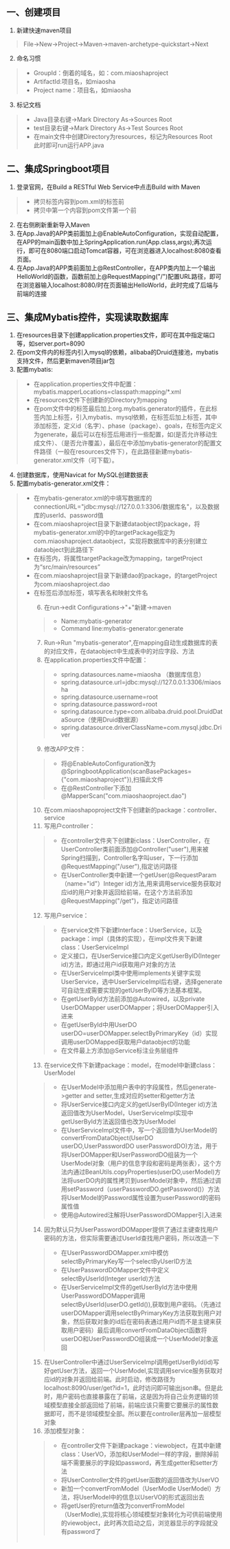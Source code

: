 ## 一、创建项目  
1. 新建快速maven项目  
> File->New->Project->Maven->maven-archetype-quickstart->Next
2. 命名习惯  
>* GroupId：倒着的域名，如：com.miaoshaproject  
>* ArtifactId:项目名，如miaosha  
>* Project name：项目名，如miaosha  
3. 标记文档  
>* Java目录右键->Mark Directory As->Sources Root  
>* test目录右键->Mark Directory As->Test Sources Root
>* 在main文件中创建Directory为resources，标记为Resources Root  
此时即可run运行APP.java  
## 二、集成Springboot项目  
1. 登录官网，在Build a RESTful Web Service中点击Build with Maven
>* 拷贝<parent>标签内容到pom.xml的<properties>标签前  
>* 拷贝<dependencies>中第一个<dependency>内容到pom文件第一个<dependency>前  
2. 在右侧刷新重新导入Maven  
3. 在App.Java的APP类前面加上@EnableAutoConfiguration，实现自动配置，在APP的main函数中加上SpringApplication.run(App.class,args);再次运行，即可在8080端口启动Tomcat容器，可在浏览器进入localhost:8080查看页面。
4. 在App.Java的APP类前面加上@RestController，在APP类内加上一个输出HelloWorld的函数，函数前加上@RequestMapping("/")配置URL路径，即可在浏览器输入localhost:8080/时在页面输出HelloWorld，此时完成了后端与前端的连接    
## 三、集成Mybatis控件，实现读取数据库  
1. 在resources目录下创建application.properties文件，即可在其中指定端口等，如server.port=8090  
2. 在pom文件内的<dependencies>标签内引入mysql的依赖，alibaba的Druid连接池，mybatis支持文件，然后更新maven项目jar包  
3. 配置mybatis:  
  >* 在application.properties文件中配置：mybatis.mapperLocations=classpath:mapping/*.xml  
  >* 在resources文件下创建新的Directory为mapping  
  >* 在pom文件中的<plugins>标签最后加上org.mybatis.generator的插件，在此<plugin>标签内加上<dependencies>标签，引入mybatis、mysql依赖，在<dependencies>标签后加上<executions>标签，其中添加<execution>标签，定义id（名字）、phase（package）、goals，在<goals>标签内定义<goal>为generate，最后可以在<executions>标签后用<configaration>进行一些配置，如<verbose>(是否允许移动生成文件）、<overwrite>（是否允许覆盖），最后在<configurationFile>中添加mybatis-generator的配置文件路径（一般在resources文件下），在此路径新建mybatis-generator.xml文件（可下载）。  
4. 创建数据库，使用Navicat for MySQL创建数据表  
5. 配置mybatis-generator.xml文件：    
>* 在mybatis-generator.xml的<jdbcConnection>中填写数据库的connectionURL="jdbc:mysql://127.0.0.1:3306/数据库名"，以及数据库的userId、password值     
>* 在com.miaoshaproject目录下新建dataobject的package，将mybatis-generator.xml的<javaModelGenerator>中的targetPackage指定为com.miaoshaproject.dataobject，实现将数据库中的表分别建立dataobject到此路径下    
>*  在<sqlMapGenerator>标签内，将属性targetPackage改为mapping，targetProject为“src/main/resources”    
>* 在com.miaoshaproject目录下新建dao的package，<javaClientGenerator>的targetProject为com.miaoshaproject.dao    
>* 在<sqlMapGenerator>标签后添加<table>标签，填写表名和映射文件名    
6. 在run->edit Configurations->"+"新建->maven  
>* Name:mybatis-generator  
>*  Command line:mybatis-generator:generate  
7. Run->Run "mybatis-generator",在mapping自动生成数据库的表的对应文件，在dataobject中生成表中的对应字段、方法  
8. 在application.properties文件中配置：  
>* spring.datasources.name=miaosha  （数据库信息）
>* spring.datasource.url=jdbc:mysql://127.0.0.1:3306/miaosha  
>* spring.datasource.username=root  
>* spring.datasource.password=root  
>* spring.datasource.type=com.alibaba.druid.pool.DruidDataSource（使用Druid数据源）
>* spring.datasource.driverClassName=com.mysql.jdbc.Driver  
 9. 修改APP文件：  
  >* 将@EnableAutoConfiguration改为@SpringbootApplication(scanBasePackages={"com.miaoshaproject"}),扫描此文件  
  >* 在@RestController下添加@MapperScan("com.miaoshaoproject.dao") 
 10. 在com.miaoshapoproject文件下创建新的package：controller、service  
 11. 写用户controller：  
  >* 在controller文件夹下创建新class：UserController，在UserController类前面添加@Controller("user"),用来被Spring扫描到，Controller名字叫user，下一行添加@RequestMapping("/user"),指定访问路径  
  >* 在UserController类中新建一个getUser(@RequestParam（name="id"）Integer id)方法,用来调用service服务获取对应id的用户对象并返回给前端，在这个方法前添加@RequestMapping("/get")，指定访问路径  
 12. 写用户service：  
  >* 在service文件下新建Interface：UserService，以及package：impl（具体的实现），在impl文件夹下新建class：UserServiceImpl  
  >* 定义接口，在UserService接口内定义getUserByID(Integer id)方法，即通过用户id获取用户对象的方法  
  >* 在UserServiceImpl类中使用implements关键字实现UserService，选中UserServiceImpl后右键，选择generate可自动生成需要实现的getUserByID等方法基本框架。
  >* 在getUserById方法前添加@Autowired，以及private UserDOMapper userDOMapper；将UserDOMapper引入进来
  >* 在getUserById中用UserDO userDO=userDOMapper.selectByPrimaryKey（id）实现调用userDOMapped获取用户dataobject的功能
  >* 在文件最上方添加@Service标注业务层组件  
13. 在service文件下新建package：model，在model中新建class：UserModel  
  >* 在UserModel中添加用户表中的字段属性，然后generate->getter and setter,生成对应的setter和getter方法  
  >* 将UserService接口内定义的getUserByID(Integer id)方法返回值改为UserModel，UserServiceImpl实现中getUserById方法返回值也改为UserModel  
  >* 在UserServiceImpl文件中，写一个返回值为UserModel的convertFromDataObject(UserDO userDO,UserPasswordDO userPasswordDO)方法，用于将UserDOMapper和UserPasswordDO组装为一个UserModel对象（用户的信息字段和密码是两张表），这个方法内通过BeanUtils.copyProperties(userDO,userModel)方法将userDO内的属性拷贝到userModel对象中，然后通过调用setPassword（userPasswordDO.getPassword()）方法将UserModel的Password属性设置为userPassword的密码属性值  
  >* 使用@Autowired注解将UserPasswordDOMapper引入进来  
14. 因为默认只为UserPasswordDOMapper提供了通过主键查找用户密码的方法，但实际需要通过UserId查找用户密码，所以改造一下  
  >* 在UserPasswordDOMapper.xml中模仿selectByPrimaryKey写一个selectByUserID方法  
  >* 在UserPasswordDOMapper文件中定义selectByUserId(Integer userId)方法  
  >* 在UserServiceImpl文件的getUserById方法中使用UserPasswordDOMapper调用selectByUserId(userDO.getId()),获取到用户密码。（先通过userDOMapper调用selectByPrimaryKey方法获取到用户对象，然后获取对象的id后在密码表通过用户id而不是主键来获取用户密码）最后调用convertFromDataObject函数将userDO和UserPasswordDO组装成一个UserModel对象返回  
15. 在UserController中通过UserServiceImpl调用getUserById(id)写好getUser方法，返回一个UserModel,实现调用service服务获取对应id的对象并返回给前端。此时启动，修改路径为localhost:8090/user/get?id=1，此时访问即可输出json串。但是此时，用户密码也直接暴露在了前端，这是因为将自己业务逻辑的领域模型直接全部返回给了前端，前端应该只需要它要展示的属性数据即可，而不是领域模型全部。所以要在controller层再加一层模型对象  
16. 添加模型对象：  
  >* 在controller文件下新建package：viewobject，在其中新建class：UserVO，添加和UserModel一样的字段，删除掉前端不需要展示的字段如password，再生成getter和setter方法  
  >* 将UserController文件的getUser函数的返回值改为UserVO  
  >* 新加一个convertFromModel（UserModle UserModel）方法，将UserModel中的信息以UserVO的形式返回出去  
  >* 将getUser的return值改为convertFromModel（UserModle),实现将核心领域模型对象转化为可供前端使用的viewobject，此时再次启动之后，浏览器显示的字段就没有password了  
  
